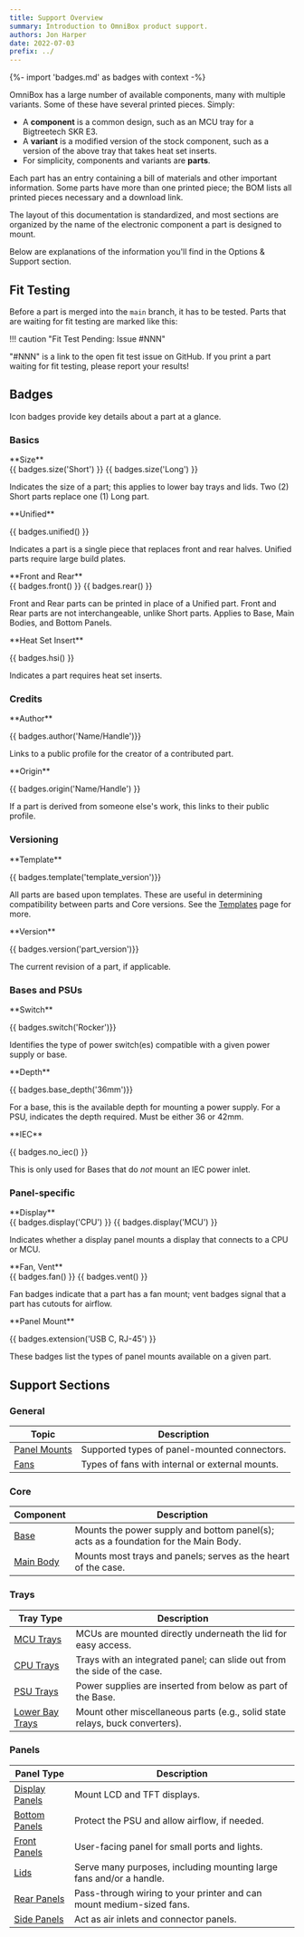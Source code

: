 ```yaml
---
title: Support Overview
summary: Introduction to OmniBox product support.
authors: Jon Harper
date: 2022-07-03
prefix: ../
---
```


{%- import 'badges.md' as badges with context -%}

OmniBox has a large number of available components, many with multiple variants. Some of these have several printed pieces.
Simply:

- A **component** is a common design, such as an MCU tray for a Bigtreetech SKR E3.
- A **variant** is a modified version of the stock component, such as a version of the above tray that takes heat set inserts.
- For simplicity, components and variants are **parts**. 

Each part has an entry containing a bill of materials and other important information. Some parts have more than one printed
piece; the BOM lists all printed pieces necessary and a download link.

The layout of this documentation is standardized, and most sections are organized by the name of the electronic component
a part is designed to mount.

Below are explanations of the information you'll find in the Options & Support section.

## Fit Testing

Before a part is merged into the `main` branch, it has to be tested. Parts
that are waiting for fit testing are marked like this:

!!! caution "Fit Test Pending: Issue #NNN"

"#NNN" is a link to the open fit test issue on GitHub. If you print a part waiting for fit testing, please report your results!

## Badges

Icon badges provide key details about a part at a glance.

### Basics

<div markdown class="grid">
<div markdown class="card">
**Size**

<div markdown>{{ badges.size('Short') }} {{ badges.size('Long') }} </div>

Indicates the size of a part; this applies to lower bay trays and lids. Two (2) Short parts replace one (1) Long part.
</div>
<div markdown class="card">
**Unified**

{{ badges.unified() }}

Indicates a part is a single piece that replaces front and rear halves. Unified parts require large build plates.
</div>
<div markdown class="card">
**Front and Rear**

<div markdown> {{ badges.front() }} {{ badges.rear() }} </div>

Front and Rear parts can be printed in place of a Unified part. Front and Rear parts are not
interchangeable, unlike Short parts. Applies to Base, Main Bodies, and Bottom Panels.
</div>
<div markdown class="card">
**Heat Set Insert**

{{ badges.hsi() }}

Indicates a part requires heat set inserts.
</div>
</div>

### Credits

<div markdown class="grid">
<div markdown class="card">
**Author**

{{ badges.author('Name/Handle')}}

Links to a public profile for the creator of a contributed part.
</div>
<div markdown class="card">
**Origin**

{{ badges.origin('Name/Handle') }}

If a part is derived from someone else's work, this links to their public profile.
</div>
</div>

### Versioning

<div markdown class="grid">
<div markdown class="card">
**Template**

{{ badges.template('template_version')}}

All parts are based upon templates. These are useful in determining compatibility between parts and Core versions.
See the [Templates][templates] page for more.
</div>
<div markdown class="card">
**Version**

{{ badges.version('part_version')}}

The current revision of a part, if applicable.
</div>
</div>

### Bases and PSUs

<div markdown class="grid">
<div markdown class="card">
**Switch**

{{ badges.switch('Rocker')}}

Identifies the type of power switch(es) compatible with a given power supply or base.
</div>
<div markdown class="card">
**Depth**

{{ badges.base_depth('36mm')}}

For a base, this is the available depth for mounting a power supply. For a PSU, indicates the
depth required. Must be either 36 or 42mm.
</div>
<div markdown class="card">
**IEC**

{{ badges.no_iec() }}

This is only used for Bases that do *not* mount an IEC power inlet.
</div>
</div>

### Panel-specific

<div markdown class="grid">
<div markdown class="card">
**Display**

<div markdown>{{ badges.display('CPU') }} {{ badges.display('MCU') }}</div>

Indicates whether a display panel mounts a display that connects to a CPU or MCU.
</div>
<div markdown class="card">
**Fan, Vent**

<div markdown> {{ badges.fan() }} {{ badges.vent() }} </div>

Fan badges indicate that a part has a fan mount; vent badges signal that a part has cutouts for airflow.
</div>
<div markdown class="card">
**Panel Mount**

{{ badges.extension('USB C, RJ-45') }}

These badges list the types of panel mounts available on a given part.
</div>
</div>

## Support Sections

### General

| Topic | Description |
|-------|-------------|
| [Panel Mounts][panel_mounts] | Supported types of panel-mounted connectors. |
| [Fans][fans] | Types of fans with internal or external mounts. |

### Core

| Component | Description |
|-----------|-------------|
| [Base][base] | Mounts the power supply and bottom panel(s); acts as a foundation for the Main Body. |
| [Main Body][main_body] | Mounts most trays and panels; serves as the heart of the case. |

### Trays

| Tray Type | Description |
|-----------|-------------|
| [MCU Trays][mcu] | MCUs are mounted directly underneath the lid for easy access. |
| [CPU Trays][cpu] | Trays with an integrated panel; can slide out from the side of the case. |
| [PSU Trays][psu] | Power supplies are inserted from below as part of the Base. |
| [Lower Bay Trays][lower_bay] | Mount other miscellaneous parts (e.g., solid state relays, buck converters). |

### Panels

| Panel Type | Description |
|------------|-------------|
| [Display Panels][display] | Mount LCD and TFT displays. |
| [Bottom Panels][bottom]   | Protect the PSU and allow airflow, if needed. |
| [Front Panels][front]     | User-facing panel for small ports and lights. |
| [Lids][lid]               | Serve many purposes, including mounting large fans and/or a handle. |
| [Rear Panels][rear]       | Pass-through wiring to your printer and can mount medium-sized fans. |
| [Side Panels][side]       | Act as air inlets and connector panels. |\

[base]: base.md
[main_body]: main_body.md
[panel_mounts]: panel_mounts.md
[cpu]: cpu.md
[mcu]: mcu.md
[psu]: psu.md
[display]: display.md
[lower_bay]: lower_bay.md
[fans]: fans.md
[tour]: ../tour.md
[front]: front.md
[rear]: rear.md
[side]: side.md
[lid]: lid.md
[bottom]: bottom.md
[templates]: ../upgrade/templates.md
[img_trays]:  ../img/components/trays.webp
[img_panels]:  ../img/components/panels.webp